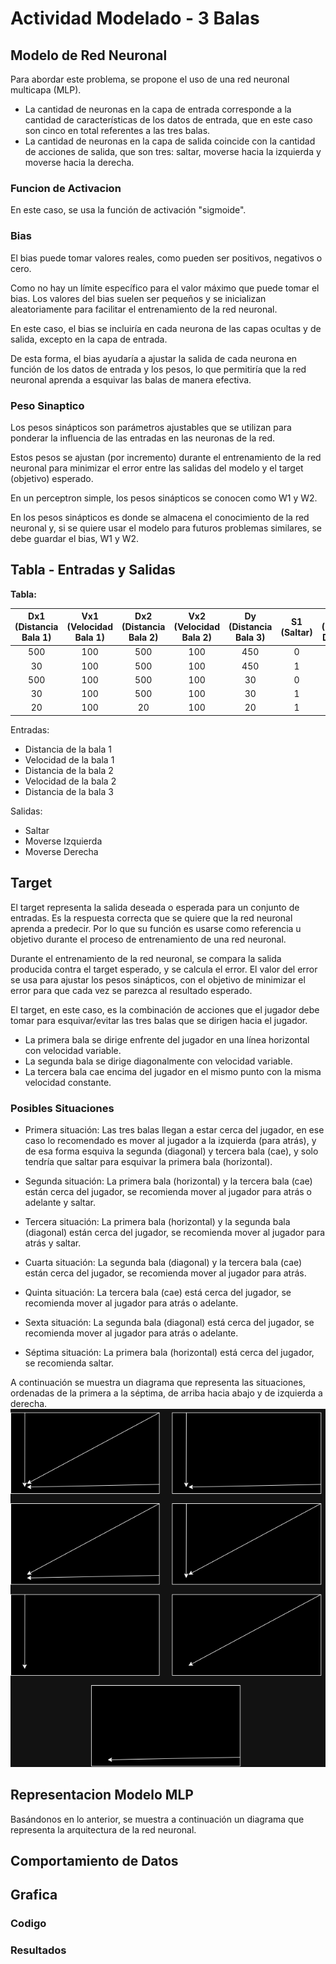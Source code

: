 # Actividad Modelado - 3 Balas

## Modelo de Red Neuronal

Para abordar este problema, se propone el uso de una red neuronal multicapa (MLP).

- La cantidad de neuronas en la capa de entrada corresponde a la cantidad de características de los datos de entrada, que en este caso son cinco en total referentes a las tres balas.
- La cantidad de neuronas en la capa de salida coincide con la cantidad de acciones de salida, que son tres: saltar, moverse hacia la izquierda y moverse hacia la derecha.

### Funcion de Activacion

En este caso, se usa la función de activación "sigmoide".


### Bias
El bias puede tomar valores reales, como pueden ser positivos, negativos o cero.

Como no hay un límite específico para el valor máximo que puede tomar el bias. Los valores del bias suelen ser pequeños y se inicializan aleatoriamente para facilitar el entrenamiento de la red neuronal.

En este caso, el bias se incluiría en cada neurona de las capas ocultas y de salida, excepto en la capa de entrada. 

De esta forma, el bias ayudaría a ajustar la salida de cada neurona en función de los datos de entrada y los pesos, lo que permitiría que la red neuronal aprenda a esquivar las balas de manera efectiva.

### Peso Sinaptico 

Los pesos sinápticos son parámetros ajustables que se utilizan para ponderar la influencia de las entradas en las neuronas de la red.

Estos pesos se ajustan (por incremento) durante el entrenamiento de la red neuronal para minimizar el error entre las salidas del modelo y el target (objetivo) esperado.

En un perceptron simple, los pesos sinápticos se conocen como W1 y W2. 

En los pesos sinápticos es donde se almacena el conocimiento de la red neuronal y, si se quiere usar el modelo para futuros problemas similares, se debe guardar el bias, W1 y W2. 

## Tabla - Entradas y Salidas

**Tabla:**

| Dx1 (Distancia Bala 1) | Vx1 (Velocidad Bala 1) | Dx2 (Distancia Bala 2) | Vx2 (Velocidad Bala 2) | Dy (Distancia Bala 3) | S1 (Saltar) | S2 (Moverse Derecha) | S3 (Moverse Izquierda)
|:---------------:|:---------------:|:---------------:|:---------------:|:--------------:|:-----------:|:-----------:|:------------:|
|    500    | 100 |      500    |       100      |       450        |      0      |      0      |   0   |
|    30    | 100 |      500    |       100      |       450        |      1      |      0      |    0   |
|    500    | 100 |      500    |       100      |       30        |      0      |      1      |    0   |
|    30    | 100 |      500    |       100      |       30        |      1      |      1      |    0   |
|    20    | 100 |      20    |       100      |       20        |      1      |      0      |    1   |

Entradas:
- Distancia de la bala 1
- Velocidad de la bala 1
- Distancia de la bala 2
- Velocidad de la bala 2
- Distancia de la bala 3
  
Salidas:
- Saltar
- Moverse Izquierda
- Moverse Derecha  



## Target

El target representa la salida deseada o esperada para un conjunto de entradas. Es la respuesta correcta que se quiere que la red neuronal aprenda a predecir. Por lo que su función es usarse como referencia u objetivo durante el proceso de entrenamiento de una red neuronal.

Durante el entrenamiento de la red neuronal, se compara la salida producida contra el target esperado, y se calcula el error. El valor del error se usa para ajustar los pesos sinápticos, con el objetivo de minimizar el error para que cada vez se parezca al resultado esperado.

El target, en este caso, es la combinación de acciones que el jugador debe tomar para esquivar/evitar las tres balas que se dirigen hacia el jugador.
- La primera bala se dirige enfrente del jugador en una línea horizontal con velocidad variable.
- La segunda bala se dirige diagonalmente con velocidad variable.
- La tercera bala cae encima del jugador en el mismo punto con la misma velocidad constante.

### Posibles Situaciones

- Primera situación:
Las tres balas llegan a estar cerca del jugador, en ese caso lo recomendado es mover al jugador a la izquierda (para atrás), y de esa forma esquiva la segunda (diagonal) y tercera bala (cae), y solo tendría que saltar para esquivar la primera bala (horizontal).

- Segunda situación:
La primera bala (horizontal) y la tercera bala (cae) están cerca del jugador, se recomienda mover al jugador para atrás o adelante y saltar.

- Tercera situación:
La primera bala (horizontal) y la segunda bala (diagonal) están cerca del jugador, se recomienda mover al jugador para atrás y saltar.

- Cuarta situación:
La segunda bala (diagonal) y la tercera bala (cae) están cerca del jugador, se recomienda mover al jugador para atrás.

- Quinta situación:
La tercera bala (cae) está cerca del jugador, se recomienda mover al jugador para atrás o adelante.

- Sexta situación:
La segunda bala (diagonal) está cerca del jugador, se recomienda mover al jugador para atrás o adelante.

- Séptima situación:
La primera bala (horizontal) está cerca del jugador, se recomienda saltar.


A continuación se muestra un diagrama que representa las situaciones, ordenadas de la primera a la séptima, de arriba hacia abajo y de izquierda a derecha.
![Posibles Situaciones - Diagrama](Situaciones.png)


## Representacion Modelo MLP

Basándonos en lo anterior, se muestra a continuación un diagrama que representa la arquitectura de la red neuronal.



## Comportamiento de Datos


## Grafica


### Codigo 
### Resultados

